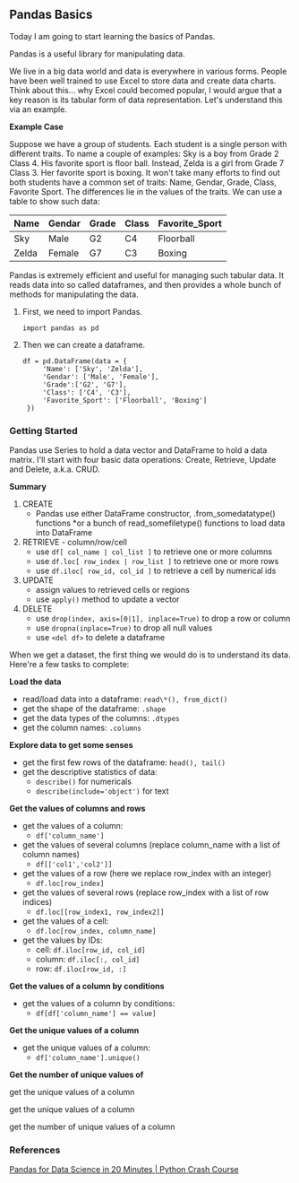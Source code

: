 ## Pandas Basics

Today I am going to start learning the basics of Pandas.

Pandas is a useful library for manipulating data.

We live in a big data world and data is everywhere in various forms. People have been well trained to use Excel to store data and create data charts. Think about this... why Excel could becomed popular, I would argue that a key reason is its tabular form of data representation. Let's understand this via an example.

**Example Case**

Suppose we have a group of students. Each student is a single person with different traits. To name a couple of examples: Sky is a boy from Grade 2 Class 4. His favorite sport is floor ball. Instead, Zelda is a girl from Grade 7 Class 3. Her favorite sport is boxing. It won't take many efforts to find out both students have a common set of traits: Name, Gendar, Grade, Class, Favorite Sport. The differences lie in the values of the traits. We can use a table to show such data:

| Name  | Gendar | Grade | Class | Favorite_Sport |
| ----- | ------ | ----- | ----- | -------------- |
| Sky   | Male   | G2    | C4    | Floorball      |
| Zelda | Female | G7    | C3    | Boxing         |

Pandas is extremely efficient and useful for managing such tabular data. It reads data into so called dataframes, and then provides a whole bunch of methods for manipulating the data.

1. First, we need to import Pandas.

   ```
   import pandas as pd
   ```

2. Then we can create a dataframe.

   ```
   df = pd.DataFrame(data = {
        'Name': ['Sky', 'Zelda'],
        'Gendar': ['Male', 'Female'],
        'Grade':['G2', 'G7'],
        'Class': ['C4', 'C3'],
        'Favorite_Sport': ['Floorball', 'Boxing']
    })
   ```

### Getting Started

Pandas use Series to hold a data vector and DataFrame to hold a data matrix. I'll start with four basic data operations: Create, Retrieve, Update and Delete, a.k.a. CRUD.

**Summary**

1. CREATE
   - Pandas use either DataFrame constructor, .from_somedatatype() functions \*or a bunch of read_somefiletype() functions to load data into DataFrame
2. RETRIEVE - column/row/cell
   - use `df[ col_name | col_list ]` to retrieve one or more columns
   - use `df.loc[ row_index | row_list ]` to retrieve one or more rows
   - use `df.iloc[ row_id, col_id ]` to retrieve a cell by numerical ids
3. UPDATE
   - assign values to retrieved cells or regions
   - use `apply()` method to update a vector
4. DELETE
   - use `drop(index, axis=[0|1], inplace=True)` to drop a row or column
   - use `dropna(inplace=True)` to drop all null values
   - use `<del df>` to delete a dataframe

When we get a dataset, the first thing we would do is to understand its data. Here're a few tasks to complete:

**Load the data**

- read/load data into a dataframe: `read\*(), from_dict()`
- get the shape of the dataframe: `.shape`
- get the data types of the columns: `.dtypes`
- get the column names: `.columns`

**Explore data to get some senses**

- get the first few rows of the dataframe: `head(), tail()`
- get the descriptive statistics of data:
  - `describe()` for numericals
  - `describe(include='object')` for text

**Get the values of columns and rows**

- get the values of a column:
  - `df['column_name']`
- get the values of several columns (replace column_name with a list of column names)
  - `df[['col1','col2']]`
- get the values of a row (here we replace row_index with an integer)
  - `df.loc[row_index]`
- get the values of several rows (replace row_index with a list of row indices)
  - `df.loc[[row_index1, row_index2]]`
- get the values of a cell:
  - `df.loc[row_index, column_name]`
- get the values by IDs:
  - cell: `df.iloc[row_id, col_id]`
  - column: `df.iloc[:, col_id]`
  - row: `df.iloc[row_id, :]`

**Get the values of a column by conditions**

- get the values of a column by conditions:
  - `df[df['column_name'] == value]`

**Get the unique values of a column**

- get the unique values of a column:
  - `df['column_name'].unique()`

**Get the number of unique values of**

get the unique values of a column

get the unique values of a column

get the number of unique values of a column

### References

[Pandas for Data Science in 20 Minutes | Python Crash Course](https://youtu.be/tRKeLrwfUgU)
